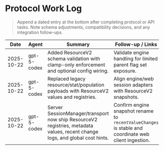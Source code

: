 # Protocol Work Log

> Append a dated entry at the bottom after completing protocol or API tasks. Note schema adjustments, compatibility decisions, and any integration follow-ups.

| Date       | Agent       | Summary                                                                                                                     | Follow-up / Links                                                                                     |
| ---------- | ----------- | --------------------------------------------------------------------------------------------------------------------------- | ----------------------------------------------------------------------------------------------------- |
| 2025-10-22 | gpt-5-codex | Added ResourceV2 schema validation with clamp-only enforcement and optional config wiring.                                  | Validate engine handling for limited parent flag set exposure.                                        |
| 2025-10-22 | gpt-5-codex | Replaced legacy resource/stat/population payloads with ResourceV2 values and registries.                                    | Align engine/web session adapters with ResourceV2 snapshots.                                          |
| 2025-10-22 | gpt-5-codex | Server SessionManager/transport now ship ResourceV2 registries, metadata values, recent change logs, and global cost hints. | Confirm engine snapshot rename to `recentValueChanges` is stable and coordinate web client ingestion. |
